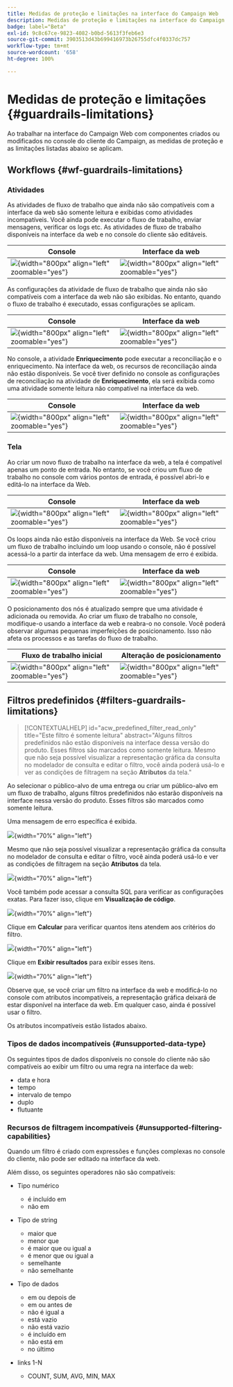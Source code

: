 ```yaml
---
title: Medidas de proteção e limitações na interface do Campaign Web
description: Medidas de proteção e limitações na interface do Campaign Web
badge: label="Beta"
exl-id: 9c8c67ce-9823-4082-b0bd-5613f3feb6e3
source-git-commit: 3903513d43b699416973b26755dfc4f0337dc757
workflow-type: tm+mt
source-wordcount: '658'
ht-degree: 100%

---
```


# Medidas de proteção e limitações {#guardrails-limitations}

Ao trabalhar na interface do Campaign Web com componentes criados ou modificados no console do cliente do Campaign, as medidas de proteção e as limitações listadas abaixo se aplicam.

## Workflows {#wf-guardrails-limitations}

### Atividades

As atividades de fluxo de trabalho que ainda não são compatíveis com a interface da web são somente leitura e exibidas como atividades incompatíveis. Você ainda pode executar o fluxo de trabalho, enviar mensagens, verificar os logs etc. As atividades de fluxo de trabalho disponíveis na interface da web e no console do cliente são editáveis.

| Console | Interface da web |
| --- | --- |
| ![](assets/limitations-activities-console.png){width="800px" align="left" zoomable="yes"} | ![](assets/limitations-activities-web.png){width="800px" align="left" zoomable="yes"} |

As configurações da atividade de fluxo de trabalho que ainda não são compatíveis com a interface da web não são exibidas. No entanto, quando o fluxo de trabalho é executado, essas configurações se aplicam.

| Console | Interface da web |
| --- | --- |
| ![](assets/limitations-options-console.png){width="800px" align="left" zoomable="yes"} | ![](assets/limitations-options-web.png){width="800px" align="left" zoomable="yes"} |

No console, a atividade **Enriquecimento** pode executar a reconciliação e o enriquecimento. Na interface da web, os recursos de reconciliação ainda não estão disponíveis. Se você tiver definido no console as configurações de reconciliação na atividade de **Enriquecimento**, ela será exibida como uma atividade somente leitura não compatível na interface da web.

| Console | Interface da web |
| --- | --- |
| ![](assets/limitations-options-console.png){width="800px" align="left" zoomable="yes"} | ![](assets/limitations-options-web.png){width="800px" align="left" zoomable="yes"} |

### Tela

Ao criar um novo fluxo de trabalho na interface da web, a tela é compatível apenas um ponto de entrada. No entanto, se você criou um fluxo de trabalho no console com vários pontos de entrada, é possível abri-lo e editá-lo na interface da Web.

| Console | Interface da web |
| --- | --- |
| ![](assets/limitations-multiple-console.png){width="800px" align="left" zoomable="yes"} | ![](assets/limitations-multiple-web.png){width="800px" align="left" zoomable="yes"} |

Os loops ainda não estão disponíveis na interface da Web. Se você criou um fluxo de trabalho incluindo um loop usando o console, não é possível acessá-lo a partir da interface da web. Uma mensagem de erro é exibida.

| Console | Interface da web |
| --- | --- |
| ![](assets/limitations-loops-console.png){width="800px" align="left" zoomable="yes"} | ![](assets/limitations-loops-web.png){width="800px" align="left" zoomable="yes"} |

O posicionamento dos nós é atualizado sempre que uma atividade é adicionada ou removida. Ao criar um fluxo de trabalho no console, modifique-o usando a interface da web e reabra-o no console. Você poderá observar algumas pequenas imperfeições de posicionamento. Isso não afeta os processos e as tarefas do fluxo de trabalho.

| Fluxo de trabalho inicial | Alteração de posicionamento |
| --- | --- |
| ![](assets/limitations-positioning1.png){width="800px" align="left" zoomable="yes"} | ![](assets/limitations-positioning2.png){width="800px" align="left" zoomable="yes"} |

## Filtros predefinidos {#filters-guardrails-limitations}

>[!CONTEXTUALHELP]
>id="acw_predefined_filter_read_only"
>title="Este filtro é somente leitura"
>abstract="Alguns filtros predefinidos não estão disponíveis na interface dessa versão do produto. Esses filtros são marcados como somente leitura. Mesmo que não seja possível visualizar a representação gráfica da consulta no modelador de consulta e editar o filtro, você ainda poderá usá-lo e ver as condições de filtragem na seção **Atributos** da tela."

Ao selecionar o público-alvo de uma entrega ou criar um público-alvo em um fluxo de trabalho, alguns filtros predefinidos não estarão disponíveis na interface nessa versão do produto. Esses filtros são marcados como somente leitura.

Uma mensagem de erro específica é exibida.

![](assets/filter-unavailable.png){width="70%" align="left"}

Mesmo que não seja possível visualizar a representação gráfica da consulta no modelador de consulta e editar o filtro, você ainda poderá usá-lo e ver as condições de filtragem na seção **Atributos** da tela.

![](assets/rule-edit.png){width="70%" align="left"}

Você também pode acessar a consulta SQL para verificar as configurações exatas. Para fazer isso, clique em **Visualização de código**.

![](assets/rule-code-view.png){width="70%" align="left"}

Clique em **Calcular** para verificar quantos itens atendem aos critérios do filtro.

![](assets/rule-calculate.png){width="70%" align="left"}

Clique em **Exibir resultados** para exibir esses itens.

![](assets/rule-view-results.png){width="70%" align="left"}

Observe que, se você criar um filtro na interface da web e modificá-lo no console com atributos incompatíveis, a representação gráfica deixará de estar disponível na interface da web. Em qualquer caso, ainda é possível usar o filtro.

Os atributos incompatíveis estão listados abaixo.

### Tipos de dados incompatíveis {#unsupported-data-type}

Os seguintes tipos de dados disponíveis no console do cliente não são compatíveis ao exibir um filtro ou uma regra na interface da web:

* data e hora
* tempo
* intervalo de tempo
* duplo
* flutuante

### Recursos de filtragem incompatíveis {#unsupported-filtering-capabilities}

Quando um filtro é criado com expressões e funções complexas no console do cliente, não pode ser editado na interface da web.

Além disso, os seguintes operadores não são compatíveis:

* Tipo numérico
   * é incluído em
   * não em

* Tipo de string
   * maior que
   * menor que
   * é maior que ou igual a
   * é menor que ou igual a
   * semelhante
   * não semelhante

* Tipo de dados
   * em ou depois de
   * em ou antes de
   * não é igual a
   * está vazio
   * não está vazio
   * é incluído em
   * não está em
   * no último

* links 1-N
   * COUNT, SUM, AVG, MIN, MAX
